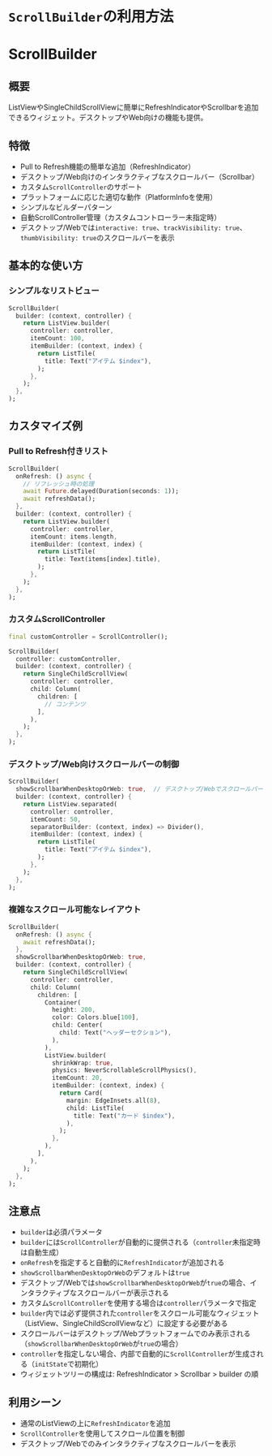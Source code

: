 # `ScrollBuilder`の利用方法

# ScrollBuilder

## 概要

ListViewやSingleChildScrollViewに簡単にRefreshIndicatorやScrollbarを追加できるウィジェット。デスクトップやWeb向けの機能も提供。

## 特徴

- Pull to Refresh機能の簡単な追加（RefreshIndicator）
- デスクトップ/Web向けのインタラクティブなスクロールバー（Scrollbar）
- カスタム`ScrollController`のサポート
- プラットフォームに応じた適切な動作（PlatformInfoを使用）
- シンプルなビルダーパターン
- 自動ScrollController管理（カスタムコントローラー未指定時）
- デスクトップ/Webでは`interactive: true`、`trackVisibility: true`、`thumbVisibility: true`のスクロールバーを表示

## 基本的な使い方

### シンプルなリストビュー

```dart
ScrollBuilder(
  builder: (context, controller) {
    return ListView.builder(
      controller: controller,
      itemCount: 100,
      itemBuilder: (context, index) {
        return ListTile(
          title: Text("アイテム $index"),
        );
      },
    );
  },
);
```

## カスタマイズ例

### Pull to Refresh付きリスト

```dart
ScrollBuilder(
  onRefresh: () async {
    // リフレッシュ時の処理
    await Future.delayed(Duration(seconds: 1));
    await refreshData();
  },
  builder: (context, controller) {
    return ListView.builder(
      controller: controller,
      itemCount: items.length,
      itemBuilder: (context, index) {
        return ListTile(
          title: Text(items[index].title),
        );
      },
    );
  },
);
```

### カスタムScrollController

```dart
final customController = ScrollController();

ScrollBuilder(
  controller: customController,
  builder: (context, controller) {
    return SingleChildScrollView(
      controller: controller,
      child: Column(
        children: [
          // コンテンツ
        ],
      ),
    );
  },
);
```

### デスクトップ/Web向けスクロールバーの制御

```dart
ScrollBuilder(
  showScrollbarWhenDesktopOrWeb: true,  // デスクトップ/Webでスクロールバーを表示
  builder: (context, controller) {
    return ListView.separated(
      controller: controller,
      itemCount: 50,
      separatorBuilder: (context, index) => Divider(),
      itemBuilder: (context, index) {
        return ListTile(
          title: Text("アイテム $index"),
        );
      },
    );
  },
);
```

### 複雑なスクロール可能なレイアウト

```dart
ScrollBuilder(
  onRefresh: () async {
    await refreshData();
  },
  showScrollbarWhenDesktopOrWeb: true,
  builder: (context, controller) {
    return SingleChildScrollView(
      controller: controller,
      child: Column(
        children: [
          Container(
            height: 200,
            color: Colors.blue[100],
            child: Center(
              child: Text("ヘッダーセクション"),
            ),
          ),
          ListView.builder(
            shrinkWrap: true,
            physics: NeverScrollableScrollPhysics(),
            itemCount: 20,
            itemBuilder: (context, index) {
              return Card(
                margin: EdgeInsets.all(8),
                child: ListTile(
                  title: Text("カード $index"),
                ),
              );
            },
          ),
        ],
      ),
    );
  },
);
```

## 注意点

- `builder`は必須パラメータ
- `builder`には`ScrollController`が自動的に提供される（`controller`未指定時は自動生成）
- `onRefresh`を指定すると自動的に`RefreshIndicator`が追加される
- `showScrollbarWhenDesktopOrWeb`のデフォルトは`true`
- デスクトップ/Webでは`showScrollbarWhenDesktopOrWeb`が`true`の場合、インタラクティブなスクロールバーが表示される
- カスタム`ScrollController`を使用する場合は`controller`パラメータで指定
- `builder`内では必ず提供された`controller`をスクロール可能なウィジェット（ListView、SingleChildScrollViewなど）に設定する必要がある
- スクロールバーはデスクトップ/Webプラットフォームでのみ表示される（`showScrollbarWhenDesktopOrWeb`が`true`の場合）
- `controller`を指定しない場合、内部で自動的に`ScrollController`が生成される（`initState`で初期化）
- ウィジェットツリーの構成は: RefreshIndicator > Scrollbar > builder の順

## 利用シーン

- 通常のListViewの上に`RefreshIndicator`を追加
- `ScrollController`を使用してスクロール位置を制御
- デスクトップ/Webでのみインタラクティブなスクロールバーを表示
